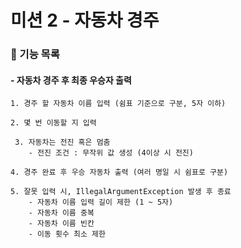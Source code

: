 # 미션 2 - 자동차 경주

### 🚀 기능 목록
#### - 자동차 경주 후 최종 우승자 출력

    1. 경주 할 자동차 이름 입력 (쉼표 기준으로 구분, 5자 이하)
    
    2. 몇 번 이동할 지 입력
   
     3. 자동차는 전진 혹은 멈춤 
        - 전진 조건 : 무작위 값 생성 (4이상 시 전진)
    
    4. 경주 완료 후 우승 자동차 출력 (여러 명일 시 쉼표로 구분)
    
    5. 잘못 입력 시, IllegalArgumentException 발생 후 종료
        - 자동차 이름 입력 길이 제한 (1 ~ 5자)
        - 자동차 이름 중복
        - 자동차 이름 빈칸
        - 이동 횟수 최소 제한